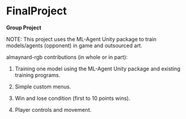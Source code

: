 # FinalProject

**Group Project** 

NOTE:  This project uses the ML-Agent Unity package to train models/agents (opponent) in game and outsourced art.

almaynard-rgb contributions (in whole or in part): 

1. Training one model using the ML-Agent Unity package and existing training programs.

2. Simple custom menus.

3. Win and lose condition (first to 10 points wins).

4. Player controls and movement.
